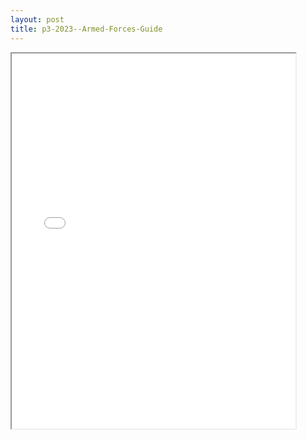 ```yaml
---
layout: post
title: p3-2023--Armed-Forces-Guide
---
```


<div class="pdf-container">
<iframe src="/ea/assets/pdfs/p3-2023--Armed-Forces-Guide.pdf" height="600" width="90%" allowFullScreen="true"></iframe>
</div>

